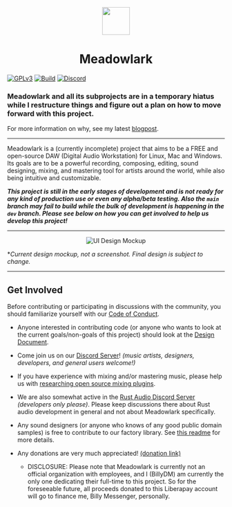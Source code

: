 <div align="center"><img src="./assets/branding/meadowlark-logo-128.png" width="64px" height="64px"/><h1>Meadowlark</h1></div>

[![GPLv3](https://img.shields.io/badge/license-GPL-3)](./LICENSE)
[![Build](https://github.com/MeadowlarkDAW/Meadowlark/actions/workflows/build.yml/badge.svg?branch=main)](https://github.com/MeadowlarkDAW/Meadowlark/actions/workflows/build.yml)
[![Discord](https://img.shields.io/discord/854818272788348958.svg?label=&logo=discord&logoColor=ffffff&color=7389D8&labelColor=6A7EC2)](https://discord.gg/2W3Xvc8wy4)

### **Meadowlark and all its subprojects are in a temporary hiatus while I restructure things and figure out a plan on how to move forward with this project.**

For more information on why, see my latest [blogpost](https://billydm.github.io/blog/why-im-taking-a-break-from-meadowlark/).

---

Meadowlark is a (currently incomplete) project that aims to be a FREE and open-source DAW (Digital Audio Workstation) for Linux, Mac and Windows. Its goals are to be a powerful recording, composing, editing, sound designing, mixing, and mastering tool for artists around the world, while also being intuitive and customizable.

***This project is still in the early stages of development and is not ready for any kind of production use or even any alpha/beta testing. Also the `main` branch may fail to build while the bulk of development is happening in the `dev` branch. Please see below on how you can get involved to help us develop this project!***

<hr/>

<center>
  <img src="./assets/design/gui-mockup-version3.png" alt="UI Design Mockup"/>
</center>

**Current design mockup, not a screenshot. Final design is subject to change.*

<hr/>

## Get Involved

Before contributing or participating in discussions with the community, you should familiarize yourself with our [Code of Conduct].

* Anyone interested in contributing code (or anyone who wants to look at the current goals/non-goals of this project) should look at the [Design Document].

* Come join us on our [Discord Server]! *(music artists, designers, developers, and general users welcome!)*

* If you have experience with mixing and/or mastering music, please help us with [researching open source mixing plugins](https://github.com/MeadowlarkDAW/meadowlark-plugins/issues/5).

* We are also somewhat active in the [Rust Audio Discord Server] *(developers only please)*. Please keep discussions there about Rust audio development in general and not about Meadowlark specifically.

* Any sound designers (or anyone who knows of any good public domain samples) is free to contribute to our factory library. See [this readme](https://github.com/MeadowlarkDAW/meadowlark-factory-library) for more details.

* Any donations are very much appreciated! [(donation link)](https://liberapay.com/BillyDM)
  * DISCLOSURE: Please note that Meadowlark is currently not an official organization with employees, and I (BillyDM) am currently the only one dedicating their full-time to this project. So for the foreseeable future, all proceeds donated to this Liberapay account will go to finance me, Billy Messenger, personally.

[Design Document]: ./DESIGN_DOC.md
[Discord Server]: https://discord.gg/2W3Xvc8wy4
[Rust Audio Discord Server]: https://discord.gg/Qs2Zwtf9Gf
[Rust]: https://www.rust-lang.org/
[Code of Conduct]: ./CODE_OF_CONDUCT.md
[project-board]: https://github.com/orgs/MeadowlarkDAW/projects/3/views/1
